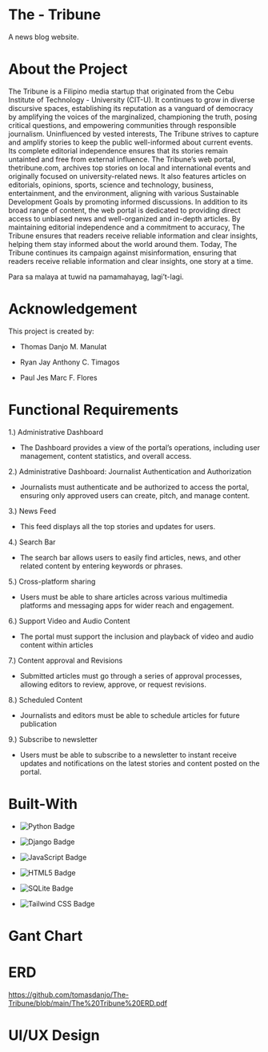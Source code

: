
# The - Tribune
A news blog website.
# About the Project
The Tribune is a Filipino media startup that originated from the Cebu Institute of
Technology - University (CIT-U). It continues to grow in diverse discursive spaces,
establishing its reputation as a vanguard of democracy by amplifying the voices of the
marginalized, championing the truth, posing critical questions, and empowering
communities through responsible journalism.
Uninfluenced by vested interests, The Tribune strives to capture and amplify stories
to keep the public well-informed about current events. Its complete editorial independence
ensures that its stories remain untainted and free from external influence.
The Tribune’s web portal, thetribune.com, archives top stories on local and
international events and originally focused on university-related news. It also features
articles on editorials, opinions, sports, science and technology, business, entertainment,
and the environment, aligning with various Sustainable Development Goals by promoting
informed discussions. In addition to its broad range of content, the web portal is dedicated
to providing direct access to unbiased news and well-organized and in-depth articles.
By maintaining editorial independence and a commitment to accuracy, The Tribune
ensures that readers receive reliable information and clear insights, helping them stay
informed about the world around them.
Today, The Tribune continues its campaign against misinformation, ensuring that
readers receive reliable information and clear insights, one story at a time.

Para sa malaya at tuwid na pamamahayag, lagi’t-lagi.

# Acknowledgement
This project is created by:

- Thomas Danjo M. Manulat

- Ryan Jay Anthony C. Timagos

- Paul Jes Marc F. Flores

# Functional Requirements
1.) Administrative Dashboard 
- The Dashboard provides a view of the portal’s operations, including user management, content statistics, and overall access.

2.) Administrative Dashboard: Journalist Authentication and Authorization
- Journalists must authenticate and be authorized to access the portal, ensuring only approved users can create, pitch, and manage content.

3.) News Feed
- This feed displays all the top stories and updates for users.

4.) Search Bar
- The search bar allows users to easily find articles, news, and other related content by entering keywords or phrases.
  
5.) Cross-platform sharing
- Users must be able to share articles across various multimedia platforms and messaging apps for wider reach and engagement.
  
6.) Support Video and Audio Content
- The portal must support the inclusion and playback of video and audio content within articles
  
7.) Content approval and Revisions
- Submitted articles must go through a series of approval processes, allowing editors to review, approve, or request revisions.

8.) Scheduled Content 
- Journalists and editors must be able to schedule articles for future publication

9.) Subscribe to newsletter
- Users must be able to subscribe to a newsletter to instant receive updates and notifications on the latest stories and content posted on the portal.

# Built-With

- ![Python Badge](https://img.shields.io/badge/Python-3776AB?style=for-the-badge&logo=python&logoColor=FFD43B)

- ![Django Badge](https://img.shields.io/badge/Django-0c4b33?style=for-the-badge&logo=django&logoColor=white)

- ![JavaScript Badge](https://img.shields.io/badge/JavaScript-F7DF1E?style=for-the-badge&logo=javascript&logoColor=black)
  
- ![HTML5 Badge](https://img.shields.io/badge/HTML5-E34F26?style=for-the-badge&logo=html5&logoColor=white)
  
- ![SQLite Badge](https://img.shields.io/badge/SQLite-0060C0?style=for-the-badge&logo=sqlite&logoColor=white)

- ![Tailwind CSS Badge](https://img.shields.io/badge/Tailwind_CSS-06B6D4?style=for-the-badge&logo=tailwind-css&logoColor=white)
  
# Gant Chart

# ERD

https://github.com/tomasdanjo/The-Tribune/blob/main/The%20Tribune%20ERD.pdf

# UI/UX Design
